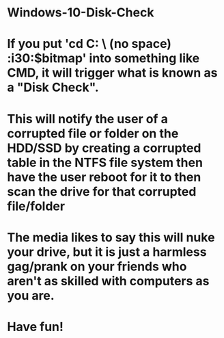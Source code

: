 # Windows-10-Disk-Check

# If you put 'cd C: \ (no space) :i30:$bitmap' into something like CMD, it will trigger what is known as a "Disk Check".
# This will notify the user of a corrupted file or folder on the HDD/SSD by creating a corrupted table in the NTFS file system then have the user reboot for it to then scan the drive for that corrupted file/folder
# The media likes to say this will nuke your drive, but it is just a harmless gag/prank on your friends who aren't as skilled with computers as you are.
# Have fun!
